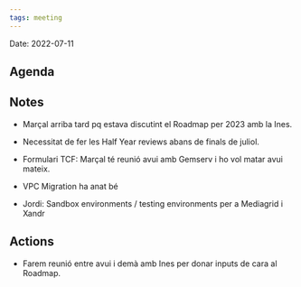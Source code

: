 ```yaml
---
tags: meeting
---
```


Date: 2022-07-11

## Agenda

## Notes
- Marçal arriba tard pq estava discutint el Roadmap per 2023 amb la Ines.
- Necessitat de fer les Half Year reviews abans de finals de juliol.
- Formulari TCF: Marçal té reunió avui amb Gemserv i ho vol matar avui mateix.

- VPC Migration ha anat bé

- Jordi: Sandbox environments / testing environments per a Mediagrid i Xandr

## Actions
- Farem reunió entre avui i demà amb Ines per donar inputs de cara al Roadmap.
